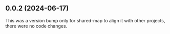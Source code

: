 ## 0.0.2 (2024-06-17)

This was a version bump only for shared-map to align it with other projects, there were no code changes.
